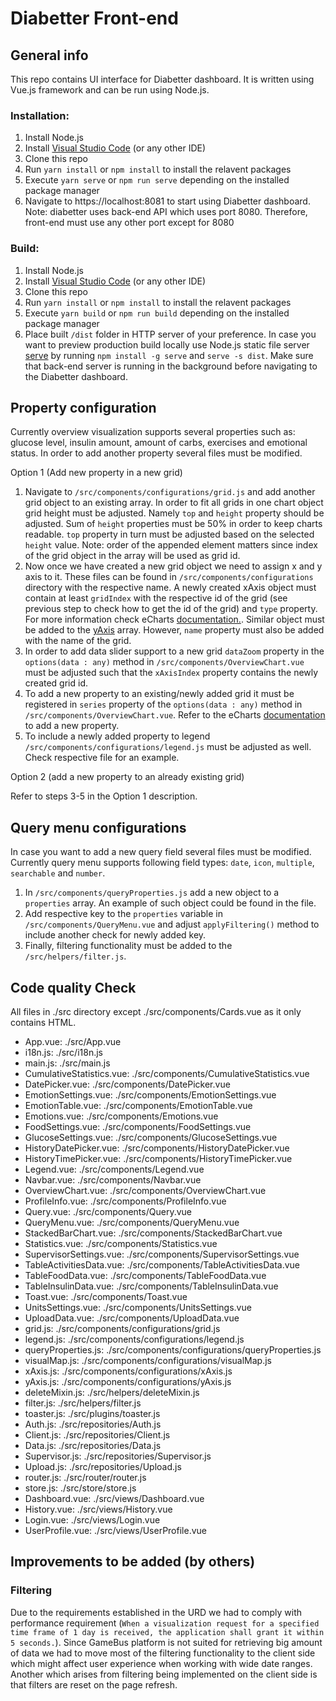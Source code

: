 # Diabetter Front-end

## General info

This repo contains UI interface for Diabetter dashboard. It is written using Vue.js framework and can be run using Node.js.

### Installation: 
1. Install Node.js
2. Install [Visual Studio Code](https://code.visualstudio.com/) (or any other IDE)
3. Clone this repo
4. Run `yarn install` or `npm install` to install the relavent packages
5. Execute `yarn serve` or `npm run serve` depending on the installed package manager
6. Navigate to https://localhost:8081 to start using Diabetter dashboard. Note: diabetter uses back-end API which uses port 8080. Therefore, front-end must use any other port except for 8080

### Build:
1. Install Node.js
2. Install [Visual Studio Code](https://code.visualstudio.com/) (or any other IDE)
3. Clone this repo
4. Run `yarn install` or `npm install` to install the relavent packages
5. Execute `yarn build` or `npm run build` depending on the installed package manager
6. Place built `/dist` folder in HTTP server of your preference. In case you want to preview production build locally use Node.js static file server [serve](https://github.com/zeit/serve) by running `npm install -g serve` and `serve -s dist`. Make sure that back-end server is running in the background before navigating to the Diabetter dashboard.

## Property configuration
Currently overview visualization supports several properties such as: glucose level, insulin amount, amount of carbs, exercises and emotional status. In order to add another property several files must be modified.

Option 1 (Add new property in a new grid) <br>
1. Navigate to `/src/components/configurations/grid.js` and add another grid object to an existing array. In order to fit all grids in one chart object grid height must be adjusted. Namely `top` and `height` property should be adjusted. Sum of `height` properties must be 50% in order to keep charts readable. `top` property in turn must be adjusted based on the selected `height` value. Note: order of the appended element matters since index of the grid object in the array will be used as grid id.
2. Now once we have created a new grid object we need to assign x and y axis to it. These files can be found in `/src/components/configurations` directory with the respective name. A newly created xAxis object must contain at least `gridIndex` with the respective id of the grid (see previous step to check how to get the id of the grid) and `type` property. For more information check eCharts [documentation.](https://echarts.apache.org/en/option.html#xAxis). Similar object must be added to the [yAxis](https://echarts.apache.org/en/option.html#yAxis) array. However, `name` property must also be added with the name of the grid.
3. In order to add data slider support to a new grid `dataZoom` property in the `options(data : any)` method in `/src/components/OverviewChart.vue` must be adjusted such that the `xAxisIndex` property contains the newly created grid id. 
4. To add a new property to an existing/newly added grid it must be registered in `series` property of the `options(data : any)` method in `/src/components/OverviewChart.vue`. Refer to the eCharts [documentation](https://echarts.apache.org/en/option.html#series) to add a new property.
5. To include a newly added property to legend `/src/components/configurations/legend.js` must be adjusted as well. Check respective file for an example.

Option 2 (add a new property to an already existing grid) <br>

Refer to steps 3-5 in the Option 1 description.

## Query menu configurations
In case you want to add a new query field several files must be modified.
Currently query menu supports following field types: `date`, `icon`, `multiple`, `searchable` and `number`.

1. In `/src/components/queryProperties.js` add a new object to a `properties` array. An example of such object could be found in the file.
2. Add respective key to the `properties` variable in `/src/components/QueryMenu.vue` and adjust `applyFiltering()` method to include another check for newly added key.
3. Finally, filtering functionality must be added to the `/src/helpers/filter.js`.

## Code quality Check

All files in ./src directory except ./src/components/Cards.vue as it only contains HTML.

* App.vue: ./src/App.vue
* i18n.js: ./src/i18n.js
* main.js: ./src/main.js
* CumulativeStatistics.vue: ./src/components/CumulativeStatistics.vue
* DatePicker.vue: ./src/components/DatePicker.vue
* EmotionSettings.vue: ./src/components/EmotionSettings.vue
* EmotionTable.vue: ./src/components/EmotionTable.vue
* Emotions.vue: ./src/components/Emotions.vue
* FoodSettings.vue: ./src/components/FoodSettings.vue
* GlucoseSettings.vue: ./src/components/GlucoseSettings.vue
* HistoryDatePicker.vue: ./src/components/HistoryDatePicker.vue
* HistoryTimePicker.vue: ./src/components/HistoryTimePicker.vue
* Legend.vue: ./src/components/Legend.vue
* Navbar.vue: ./src/components/Navbar.vue
* OverviewChart.vue: ./src/components/OverviewChart.vue
* ProfileInfo.vue: ./src/components/ProfileInfo.vue
* Query.vue: ./src/components/Query.vue
* QueryMenu.vue: ./src/components/QueryMenu.vue
* StackedBarChart.vue: ./src/components/StackedBarChart.vue
* Statistics.vue: ./src/components/Statistics.vue
* SupervisorSettings.vue: ./src/components/SupervisorSettings.vue
* TableActivitiesData.vue: ./src/components/TableActivitiesData.vue
* TableFoodData.vue: ./src/components/TableFoodData.vue
* TableInsulinData.vue: ./src/components/TableInsulinData.vue
* Toast.vue: ./src/components/Toast.vue
* UnitsSettings.vue: ./src/components/UnitsSettings.vue
* UploadData.vue: ./src/components/UploadData.vue
* grid.js: ./src/components/configurations/grid.js
* legend.js: ./src/components/configurations/legend.js
* queryProperties.js: ./src/components/configurations/queryProperties.js
* visualMap.js: ./src/components/configurations/visualMap.js
* xAxis.js: ./src/components/configurations/xAxis.js
* yAxis.js: ./src/components/configurations/yAxis.js
* deleteMixin.js: ./src/helpers/deleteMixin.js
* filter.js: ./src/helpers/filter.js
* toaster.js: ./src/plugins/toaster.js
* Auth.js: ./src/repositories/Auth.js
* Client.js: ./src/repositories/Client.js
* Data.js: ./src/repositories/Data.js
* Supervisor.js: ./src/repositories/Supervisor.js
* Upload.js: ./src/repositories/Upload.js
* router.js: ./src/router/router.js
* store.js: ./src/store/store.js
* Dashboard.vue: ./src/views/Dashboard.vue
* History.vue: ./src/views/History.vue
* Login.vue: ./src/views/Login.vue
* UserProfile.vue: ./src/views/UserProfile.vue

## Improvements to be added (by others)

### Filtering

Due to the requirements established in the URD we had to comply with performance requirement (`When a visualization request for a specified time frame of 1 day is received, the application shall grant it within 5 seconds.`). Since GameBus platform is not suited for retrieving big amount of data we had to move most of the filtering functionality to the client side which might affect user experience when working with wide date ranges. Another which arises from filtering being implemented on the client side is that filters are reset on the page refresh.
